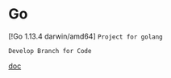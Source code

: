 # Go
[!Go 1.13.4 darwin/amd64]
```Project for golang```
````
Develop Branch for Code
````
[doc](https://github.com/Eric-jxl/Go.git)
